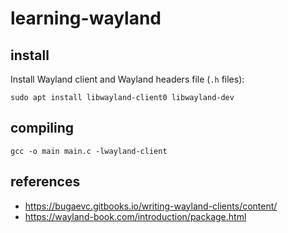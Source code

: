 # learning-wayland

## install
Install Wayland client and Wayland headers file (`.h` files):  
```
sudo apt install libwayland-client0 libwayland-dev
```

## compiling
```
gcc -o main main.c -lwayland-client
```

## references
- https://bugaevc.gitbooks.io/writing-wayland-clients/content/
- https://wayland-book.com/introduction/package.html